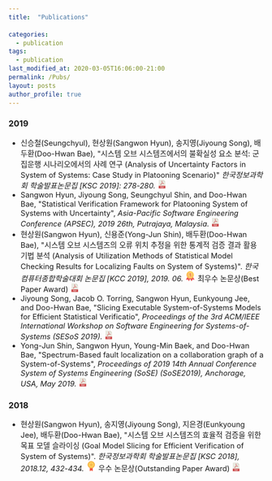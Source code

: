 ```yaml
---
title:  "Publications"

categories:
  - publication
tags:
  - publication
last_modified_at: 2020-03-05T16:06:00-21:00 
permalink: /Pubs/ 
layout: posts
author_profile: true
---
```

<!--
### 2020
-->

### 2019
* <span style="font-size:11pt"> 신승철(Seungchyul), 현상원(Sangwon Hyun), 송지영(Jiyoung Song), 배두환(Doo-Hwan Bae), "시스템 오브 시스템즈에서의 불확실성 요소 분석: 군집운행 시나리오에서의 사례 연구 (Analysis of Uncertainty Factors in System of Systems: Case Study in Platooning Scenario)" *한국정보과학회 학술발표논문집 [KSC 2019]: 278-280.* </span> <a href="/assets/papers/ksc2019.pdf" target="_blank" rel="noopener noreferrer"><img src="/assets/icons/pdf.png" alt="" width="17"></a>  
* <span style="font-size:11pt"> Sangwon Hyun, Jiyoung Song, Seungchyul Shin, and Doo-Hwan Bae, "Statistical Verification Framework for Platooning System of Systems with Uncertainty", *Asia-Pacific Software Engineering Conference (APSEC), 2019 26th, Putrajaya, Malaysia.* </span> <a href="/assets/papers/APSEC2019.pdf" target="_blank" rel="noopener noreferrer"><img src="/assets/icons/pdf.png" alt="" width="17"></a>
* <span style="font-size:11pt"> 현상원(Sangwon Hyun), 신용준(Yong-Jun Shin), 배두환(Doo-Hwan Bae), "시스템 오브 시스템즈의 오류 위치 추정을 위한 통계적 검증 결과 활용 기법 분석 (Analysis of Utilization Methods of Statistical Model Checking Results for Localizing Faults on System of Systems)". *한국컴퓨터종합학술대회 논문집 [KCC 2019], 2019. 06.* <img src="/assets/icons/gold-medal.png" width="20"> 최우수 논문상(Best Paper Award) </span> <a href="/assets/papers/kcc2019.pdf" target="_blank" rel="noopener noreferrer"><img src="/assets/icons/pdf.png" alt="" width="17"></a>  
* <span style="font-size:11pt"> Jiyoung Song, Jacob O. Torring, Sangwon Hyun, Eunkyoung Jee, and Doo-Hwan Bae, "Slicing Executable System-of-Systems Models for Efficient Statistical Verificatio", *Proceedings of the 3rd ACM/IEEE International Workshop on Software Engineering for Systems-of-Systems (SESoS 2019).* </span> <a href="/assets/papers/SESoS2019.pdf" target="_blank" rel="noopener noreferrer"><img src="/assets/icons/pdf.png" alt="" width="17"></a>  
* <span style="font-size:11pt"> Yong-Jun Shin, Sangwon Hyun, Young-Min Baek, and Doo-Hwan Bae, "Spectrum-Based fault localization on a collaboration graph of a System-of-Systems", *Proceedings of  2019 14th Annual Conference System of Systems Engineering (SoSE) (SoSE2019), Anchorage, USA, May 2019.* </span> <a href="/assets/papers/SoSE2019.pdf" target="_blank" rel="noopener noreferrer"><img src="/assets/icons/pdf.png" alt="" width="17"></a>

### 2018
* <span style="font-size:11pt"> 현상원(Sangwon Hyun), 송지영(Jiyoung Song), 지은경(Eunkyoung Jee), 배두환(Doo-Hwan Bae), "시스템 오브 시스템즈의 효율적 검증을 위한 목표 모델 슬라이싱 (Goal Model Slicing for Efficient Verification of System of Systems)". *한국정보과학회 학술발표논문집 [KSC 2018], 2018.12, 432-434.* <img src="/assets/icons/medal.png" width="20"> 우수 논문상(Outstanding Paper Award) </span> <a href="/assets/papers/ksc2018.pdf" target="_blank" rel="noopener noreferrer"><img src="/assets/icons/pdf.png" alt="" width="17"></a>  